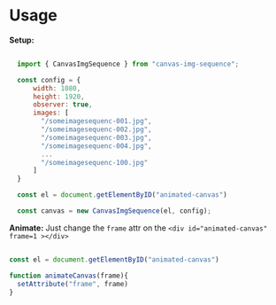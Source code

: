 Usage
==========

**Setup:**
```js

  import { CanvasImgSequence } from "canvas-img-sequence";

  const config = {
      width: 1080,
      height: 1920,
      observer: true,
      images: [
        "/someimagesequenc-001.jpg",
        "/someimagesequenc-002.jpg",
        "/someimagesequenc-003.jpg",
        "/someimagesequenc-004.jpg",
        ...
        "/someimagesequenc-100.jpg"
      ]
  }

  const el = document.getElementByID("animated-canvas")

  const canvas = new CanvasImgSequence(el, config);


  ```

**Animate:**
Just change the `frame` attr on the `<div id="animated-canvas" frame=1 ></div>`

```js

const el = document.getElementByID("animated-canvas")

function animateCanvas(frame){
  setAttribute("frame", frame)
}
```
